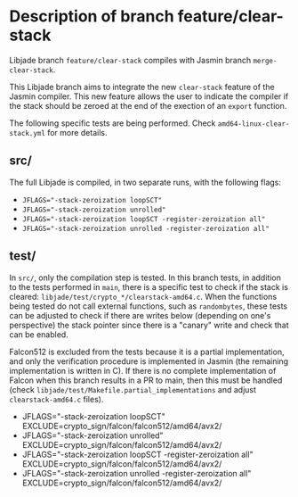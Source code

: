# Description of branch feature/clear-stack

Libjade branch `feature/clear-stack` compiles with Jasmin branch `merge-clear-stack`.

This Libjade branch aims to integrate the new `clear-stack` feature of the Jasmin
compiler. This new feature allows the user to indicate the compiler if the stack
should be zeroed at the end of the exection of an `export` function.

The following specific tests are being performed. Check `amd64-linux-clear-stack.yml`
for more details.

## src/

The full Libjade is compiled, in two separate runs, with the following flags:

* `JFLAGS="-stack-zeroization loopSCT"`
* `JFLAGS="-stack-zeroization unrolled"`
* `JFLAGS="-stack-zeroization loopSCT -register-zeroization all"`
* `JFLAGS="-stack-zeroization unrolled -register-zeroization all"`

## test/

In `src/`, only the compilation step is tested. In this branch tests, in addition
to the tests performed in `main`, there is a specific test to check if the stack
is cleared: `libjade/test/crypto_*/clearstack-amd64.c`. When the functions being
tested do not call external functions, such as `randombytes`, these tests can be
adjusted to check if there are writes below (depending on one's perspective) the
stack pointer since there is a "canary" write and check that can be enabled.

Falcon512 is excluded from the tests because it is a partial implementation,
and only the verification procedure is implemented in Jasmin (the remaining
implementation is written in C). If there is no complete implementation of 
Falcon when this branch results in a PR to main, then this must be handled
(check `libjade/test/Makefile.partial_implementations` and adjust `clearstack-amd64.c`
files).

* JFLAGS="-stack-zeroization loopSCT" EXCLUDE=crypto_sign/falcon/falcon512/amd64/avx2/
* JFLAGS="-stack-zeroization unrolled" EXCLUDE=crypto_sign/falcon/falcon512/amd64/avx2/
* JFLAGS="-stack-zeroization loopSCT -register-zeroization all" EXCLUDE=crypto_sign/falcon/falcon512/amd64/avx2/
* JFLAGS="-stack-zeroization unrolled -register-zeroization all" EXCLUDE=crypto_sign/falcon/falcon512/amd64/avx2/

